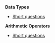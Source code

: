 **Data Types**
- [Short questions](Practice_questions/01_Practice_DataTypes.md)

**Arithmetic Operators**
- [Short questions](Practice_questions/02_Practice_Arithmetics.md)